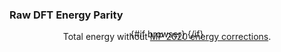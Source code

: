 <script lang="ts">
  import { browser } from '$app/environment'
  import RawEnergyParity from '$figs/mace-wbm-IS2RE-raw-energy-parity.svelte'
</script>

### Raw DFT Energy Parity

Total energy without [MP 2020 energy corrections](https://github.com/materialsproject/pymatgen/blob/02a4ca8aa0277b5f6db11f4de4fdbba129de70a5/pymatgen/entries/compatibility.py#L823).

{#if browser}
<RawEnergyParity style="margin: 2em 0;" />
{/if}

<style>
  p {
    text-align: center;
    margin: 0.5em auto -2em;
  }
</style>
